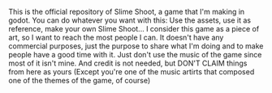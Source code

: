This is the official repository of Slime Shoot, a game that I'm making in godot. You can do whatever you want with this: Use the assets, use it as reference, make your own Slime Shoot...
I consider this game as a piece of art, so I want to reach the most people I can. It doesn't have any commercial purposes, just the purpose to share what I'm doing and to make people have a good time with it.
Just don't use the music of the game since most of it isn't mine.
And credit is not needed, but DON'T CLAIM things from here as yours (Except you're one of the music artirts that composed one of the themes of the game, of course)
